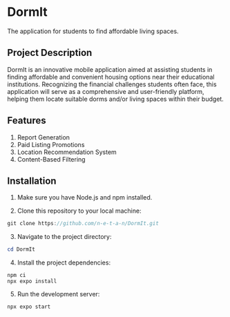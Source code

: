 # DormIt

The application for students to find affordable living spaces.

## Project Description

DormIt is an innovative mobile application aimed at assisting students in finding affordable and convenient
housing options near their educational institutions. Recognizing the financial challenges students often
face, this application will serve as a comprehensive and user-friendly platform, helping them locate
suitable dorms and/or living spaces within their budget.

## Features

1. Report Generation
2. Paid Listing Promotions
3. Location Recommendation System
4. Content-Based Filtering

## Installation

1. Make sure you have Node.js and npm installed.

2. Clone this repository to your local machine:

```c
git clone https://github.com/n-e-t-a-n/DormIt.git
```

3. Navigate to the project directory:

```powershell
cd DormIt
```

4. Install the project dependencies:

```
npm ci
npx expo install
```

5. Run the development server:

```
npx expo start
```
